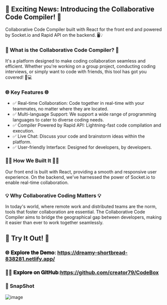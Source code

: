 ## 🚀 Exciting News: Introducing the Collaborative Code Compiler! 🚀

Collaborative Code Compiler built with React for the front end and powered by Socket.io and Rapid API on the backend. 🖥️💡

### 🌟 What is the Collaborative Code Compiler? 🌟
It's a platform designed to make coding collaboration seamless and efficient. Whether you're working on a group project, conducting coding interviews, or simply want to code with friends, this tool has got you covered! 🤝💻

### 🌐 Key Features 🌐
- ✅ Real-time Collaboration: Code together in real-time with your teammates, no matter where they are located.
- ✅ Multi-language Support: We support a wide range of programming languages to cater to diverse coding needs.
- ✅ Compiler Powered by Rapid API: Lightning-fast code compilation and execution.
- ✅ Live Chat: Discuss your code and brainstorm ideas within the platform.
- ✅ User-friendly Interface: Designed for developers, by developers.

### 👨‍💻 How We Built It 👩‍💻
Our front end is built with React, providing a smooth and responsive user experience. On the backend, we've harnessed the power of Socket.io to enable real-time collaboration.

### 💡 Why Collaborative Coding Matters 💡
In today's world, where remote work and distributed teams are the norm, tools that foster collaboration are essential. The Collaborative Code Compiler aims to bridge the geographical gap between developers, making it easier than ever to work together seamlessly.

## 🔗 Try It Out! 🔗

### 🌐 𝐄𝐱𝐩𝐥𝐨𝐫𝐞 𝐭𝐡𝐞 𝐃𝐞𝐦𝐨: https://dreamy-shortbread-838281.netlify.app/

### 🧑‍💻 𝐄𝐱𝐩𝐥𝐨𝐫𝐞 𝐨𝐧 𝐆𝐢𝐭𝐇𝐮𝐛:https://github.com/creator79/CodeBox

### 📸 SnapShot
![image](https://github.com/creator79/CodeBox/assets/72148636/65c0f322-b2fb-4b23-9f4f-7a99eb98ee0a)


